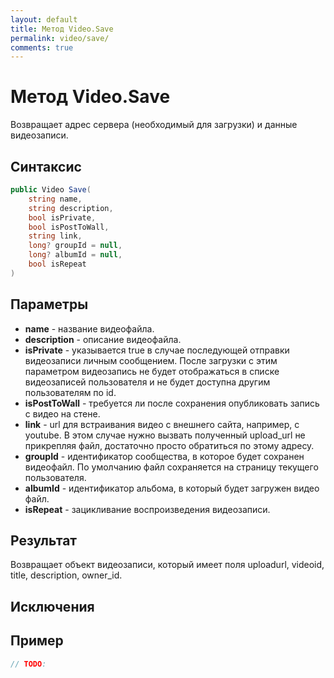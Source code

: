 ```yaml
---
layout: default
title: Метод Video.Save
permalink: video/save/
comments: true
---
```

# Метод Video.Save
Возвращает адрес сервера (необходимый для загрузки) и данные видеозаписи.

## Синтаксис
```csharp
public Video Save(
	string name, 
	string description, 
	bool isPrivate, 
	bool isPostToWall, 
	string link, 
	long? groupId = null, 
	long? albumId = null, 
	bool isRepeat
)
```

## Параметры
+ **name** - название видеофайла.
+ **description** - описание видеофайла.
+ **isPrivate** - указывается true в случае последующей отправки видеозаписи личным сообщением. После загрузки с этим параметром видеозапись не будет отображаться в списке видеозаписей пользователя и не будет доступна другим пользователям по id.
+ **isPostToWall** - требуется ли после сохранения опубликовать запись с видео на стене.
+ **link** - url для встраивания видео с внешнего сайта, например, с youtube. В этом случае нужно вызвать полученный upload_url не прикрепляя файл, достаточно просто обратиться по этому адресу.
+ **groupId** - идентификатор сообщества, в которое будет сохранен видеофайл. По умолчанию файл сохраняется на страницу текущего пользователя.
+ **albumId** - идентификатор альбома, в который будет загружен видео файл.
+ **isRepeat** - зацикливание воспроизведения видеозаписи.

## Результат
Возвращает объект видеозаписи, который имеет поля uploadurl, videoid, title, description, owner_id.

## Исключения

## Пример
```csharp
// TODO:
```